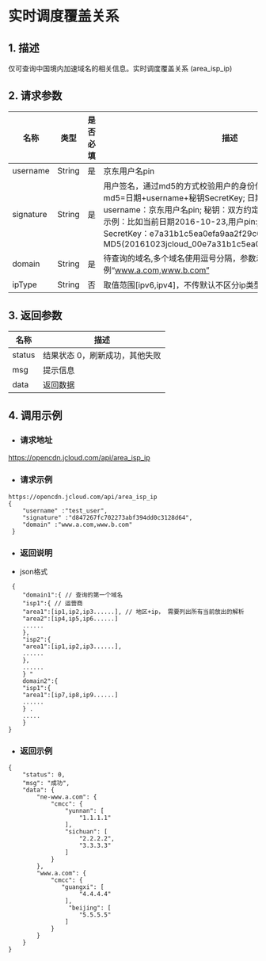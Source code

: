 # **实时调度覆盖关系**

## **1. 描述**

仅可查询中国境内加速域名的相关信息。实时调度覆盖关系 (area_isp_ip)

## **2. 请求参数**

| **名称**  | **类型** | **是否必填** | **描述**                                                     |
| --------- | -------- | ------------ | ------------------------------------------------------------ |
| username  | String   | 是           | 京东用户名pin                                                |
| signature | String   | 是           | 用户签名，通过md5的方式校验用户的身份信息，保障信息安全。</br>md5=日期+username+秘钥SecretKey; 日期：格式为 yyyymmdd; username：京东用户名pin; 秘钥：双方约定; </br>示例：比如当前日期2016-10-23,用户pin:jcloud_00,用户秘钥SecretKey：e7a31b1c5ea0efa9aa2f29c6559f7d61,那签名为MD5(20161023jcloud_00e7a31b1c5ea0efa9aa2f29c6559f7d61)  |
| domain    | String   | 是           | 待查询的域名,多个域名使用逗号分隔，参数示例“www.a.com,www.b.com” |
| ipType     | String   | 否           | 取值范围[ipv6,ipv4]，不传默认不区分ip类型。  |


## **3. 返回参数**

| **名称** | **描述**                       |
| -------- | ------------------------------ |
| status   | 结果状态 0，刷新成功，其他失败 |
| msg      | 提示信息                       |
| data     | 返回数据                       |


## **4. 调用示例**

- ### **请求地址**

https://opencdn.jcloud.com/api/area_isp_ip

- ### **请求示例**

```
https://opencdn.jcloud.com/api/area_isp_ip
{
    "username" :"test_user",
    "signature" :"d847267fc702273abf394dd0c3128d64",
    "domain" :"www.a.com,www.b.com"
 }
```

- ### **返回说明**

* json格式

```
 {
    "domain1":{ // 查询的第一个域名
    "isp1":{ // 运营商
    "area1":[ip1,ip2,ip3......], // 地区+ip， 需要列出所有当前放出的解析
    "area2":[ip4,ip5,ip6......]
    ......
    },
    "isp2":{
    "area1":[ip1,ip2,ip3......],
    ......
    },
    ......
    } "
    domain2":{
    "isp1":{
    "area1":[ip7,ip8,ip9......]
    ......
    } .
    .....
    }
}
```

- ### **返回示例**

```
{
    "status": 0,
    "msg": "成功",
    "data": {
        "ne-www.a.com": {
            "cmcc": {
                "yunnan": [
                    "1.1.1.1"
                ],
                "sichuan": [
                    "2.2.2.2",
                    "3.3.3.3"
                ]
            }
        },
        "www.a.com": {
            "cmcc": {
               "guangxi": [
                    "4.4.4.4"
                ],
                 "beijing": [
                    "5.5.5.5"
                ]
            }
        }
    }
}
```

 
